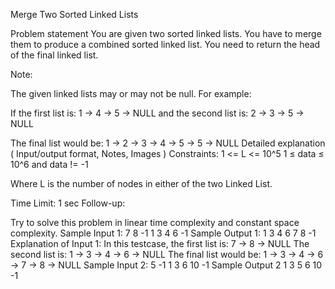 Merge Two Sorted Linked Lists

Problem statement
You are given two sorted linked lists. You have to merge them to produce a combined sorted linked list. You need to return the head of the final linked list.

Note:

The given linked lists may or may not be null.
For example:

If the first list is: 1 -> 4 -> 5 -> NULL and the second list is: 2 -> 3 -> 5 -> NULL

The final list would be: 1 -> 2 -> 3 -> 4 -> 5 -> 5 -> NULL
Detailed explanation ( Input/output format, Notes, Images )
Constraints:
1 <= L <= 10^5
1 ≤ data ≤ 10^6 and data != -1

Where L is the number of nodes in either of the two Linked List.

Time Limit: 1 sec 
Follow-up:

Try to solve this problem in linear time complexity and constant space complexity.
Sample Input 1:
7 8 -1
1 3 4 6 -1
Sample Output 1:
1 3 4 6 7 8 -1
Explanation of Input 1:
In this testcase, the first list is: 7 -> 8 -> NULL
The second list is: 1 -> 3 -> 4 -> 6 -> NULL
The final list would be: 1 -> 3 -> 4 -> 6 -> 7 -> 8 -> NULL
Sample Input 2:
5 -1
1 3 6 10 -1
Sample Output 2
1 3 5 6 10 -1